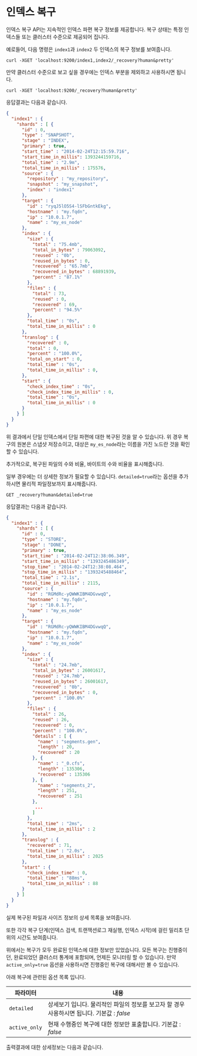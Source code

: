 # 인덱스 복구
인덱스 복구 API는 지속적인 인덱스 파편 복구 정보를 제공합니다. 복구 상태는 특정 인덱스들 또는 클러스터 수준으로 제공되어 집니다.

예로들어, 다음 명령은 ```index1```과 ```index2``` 두 인덱스의 복구 정보를 보여줍니다.
```
curl -XGET 'localhost:9200/index1,index2/_recovery?human&pretty'
```
만약 클러스터 수준으로 보고 싶을 경우에는 인덱스 부분을 제외하고 사용하시면 됩니다.
```
curl -XGET 'localhost:9200/_recovery?human&pretty'
```
응답결과는 다음과 같습니다.
```json
{
  "index1" : {
    "shards" : [ {
      "id" : 0,
      "type" : "SNAPSHOT",
      "stage" : "INDEX",
      "primary" : true,
      "start_time" : "2014-02-24T12:15:59.716",
      "start_time_in_millis": 1393244159716,
      "total_time" : "2.9m",
      "total_time_in_millis" : 175576,
      "source" : {
        "repository" : "my_repository",
        "snapshot" : "my_snapshot",
        "index" : "index1"
      },
      "target" : {
        "id" : "ryqJ5lO5S4-lSFbGntkEkg",
        "hostname" : "my.fqdn",
        "ip" : "10.0.1.7",
        "name" : "my_es_node"
      },
      "index" : {
        "size" : {
          "total" : "75.4mb",
          "total_in_bytes" : 79063092,
          "reused" : "0b",
          "reused_in_bytes" : 0,
          "recovered" : "65.7mb",
          "recovered_in_bytes" : 68891939,
          "percent" : "87.1%"
        },
        "files" : {
          "total" : 73,
          "reused" : 0,
          "recovered" : 69,
          "percent" : "94.5%"
        },
        "total_time" : "0s",
        "total_time_in_millis" : 0
      },
      "translog" : {
        "recovered" : 0,
        "total" : 0,
        "percent" : "100.0%",
        "total_on_start" : 0,
        "total_time" : "0s",
        "total_time_in_millis" : 0,
      },
      "start" : {
        "check_index_time" : "0s",
        "check_index_time_in_millis" : 0,
        "total_time" : "0s",
        "total_time_in_millis" : 0
      }
    } ]
  }
}
```
위 결과에서 단일 인덱스에서 단일 파편에 대한 복구된 것을 알 수 있습니다. 위 경우 복구의 원본은 스냅샷 저장소이고, 대상은 ```my_es_node```라는 이름을 가진 노드란 것을 확인할 수 있습니다.

추가적으로, 복구된 파일의 수와 비율, 바이트의 수와 비율을 표시해줍니다.

일부 경우에는 더 상세한 정보가 필요할 수 있습니다. ```detailed=true```라는 옵션을 추가하시면 물리적 파일정보까지 표시해줍니다.
```
GET _recovery?human&detailed=true
```
응답결과는 다음과 같습니다.
```json
{
  "index1" : {
    "shards" : [ {
      "id" : 0,
      "type" : "STORE",
      "stage" : "DONE",
      "primary" : true,
      "start_time" : "2014-02-24T12:38:06.349",
      "start_time_in_millis" : "1393245486349",
      "stop_time" : "2014-02-24T12:38:08.464",
      "stop_time_in_millis" : "1393245488464",
      "total_time" : "2.1s",
      "total_time_in_millis" : 2115,
      "source" : {
        "id" : "RGMdRc-yQWWKIBM4DGvwqQ",
        "hostname" : "my.fqdn",
        "ip" : "10.0.1.7",
        "name" : "my_es_node"
      },
      "target" : {
        "id" : "RGMdRc-yQWWKIBM4DGvwqQ",
        "hostname" : "my.fqdn",
        "ip" : "10.0.1.7",
        "name" : "my_es_node"
      },
      "index" : {
        "size" : {
          "total" : "24.7mb",
          "total_in_bytes" : 26001617,
          "reused" : "24.7mb",
          "reused_in_bytes" : 26001617,
          "recovered" : "0b",
          "recovered_in_bytes" : 0,
          "percent" : "100.0%"
        },
        "files" : {
          "total" : 26,
          "reused" : 26,
          "recovered" : 0,
          "percent" : "100.0%",
          "details" : [ {
            "name" : "segments.gen",
            "length" : 20,
            "recovered" : 20
          }, {
            "name" : "_0.cfs",
            "length" : 135306,
            "recovered" : 135306
          }, {
            "name" : "segments_2",
            "length" : 251,
            "recovered" : 251
          },
           ...
          ]
        },
        "total_time" : "2ms",
        "total_time_in_millis" : 2
      },
      "translog" : {
        "recovered" : 71,
        "total_time" : "2.0s",
        "total_time_in_millis" : 2025
      },
      "start" : {
        "check_index_time" : 0,
        "total_time" : "88ms",
        "total_time_in_millis" : 88
      }
    } ]
  }
}
```
실제 복구된 파일과 사이즈 정보의 상세 목록을 보여줍니다.

또한 각각 복구 단계(인덱스 검색, 트랜잭션로그 재실행, 인덱스 시작)에 걸린 밀리초 단위의 시간도 보여줍니다.

위에서는 복구가 모두 완료된 인덱스에 대한 정보만 있었습니다. 모든 복구는 진행중이던, 완료되었던 클러스터 통계에 포함되며, 언제든 모니터링 할 수 있습니다. 만약 ```active_only=true``` 옵션을 사용하시면 진행중인 복구에 대해서만 볼 수 있습니다.

아래 복구에 관련된 옵션 목록 입니다.

| 파라미터 |  내용 |
| -- | -- |
| ```detailed``` | 상세보기 입니다. 물리적인 파일의 정보를 보고자 할 경우 사용하시면 됩니다. 기본값 : *false* |
| ```active_only``` | 현재 수행중인 복구에 대한 정보만 표출합니다. 기본값 : *false* |

출력결과에 대한 상세정보는 다음과 같습니다.